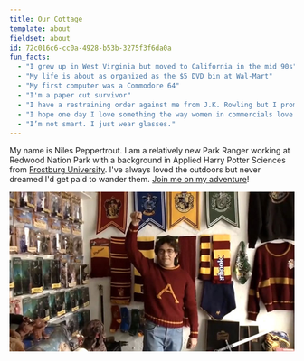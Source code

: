 ```yaml
---
title: Our Cottage
template: about
fieldset: about
id: 72c016c6-cc0a-4928-b53b-3275f3f6da0a
fun_facts:
  - "I grew up in West Virginia but moved to California in the mid 90s"
  - "My life is about as organized as the $5 DVD bin at Wal-Mart"
  - "My first computer was a Commodore 64"
  - "I'm a paper cut survivor"
  - "I have a restraining order against me from J.K. Rowling but I promise it's just a misunderstanding"
  - "I hope one day I love something the way women in commercials love yogurt"
  - "I’m not smart. I just wear glasses."
---
```

My name is Niles Peppertrout. I am a relatively new Park Ranger working at Redwood Nation Park with a background in Applied Harry Potter Sciences from [Frostburg University](http://frostburg.edu). I've always loved the outdoors but never dreamed I'd get paid to wander them. [Join me on my adventure](/blog)!

![Me](/assets/img/me.jpg)
